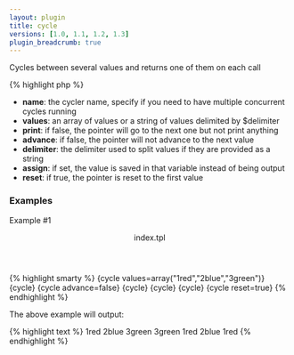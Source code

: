 ```yaml
---
layout: plugin
title: cycle
versions: [1.0, 1.1, 1.2, 1.3]
plugin_breadcrumb: true
---
```


Cycles between several values and returns one of them on each call
<div class="code-box">
{% highlight php %}
<?php
cycle([ string $name = 'default', [ mixed $values = null, [ bool $print = true, [ bool $advance = true, [ string $delimiter = ',', [ string $assign = null, [ bool $reset = false ]]]]]]])
{% endhighlight %}
</div>

* **name**: the cycler name, specify if you need to have multiple concurrent cycles running
* **values**: an array of values or a string of values delimited by $delimiter
* **print**: if false, the pointer will go to the next one but not print anything
* **advance**: if false, the pointer will not advance to the next value
* **delimiter**: the delimiter used to split values if they are provided as a string
* **assign**: if set, the value is saved in that variable instead of being output
* **reset**: if true, the pointer is reset to the first value

### Examples
Example #1
<div class="code-box">
<header>index.tpl</header>
{% highlight smarty %}
{cycle values=array("1red","2blue","3green")}
{cycle}
{cycle advance=false}
{cycle}
{cycle}
{cycle}
{cycle reset=true}
{% endhighlight %}
</div>

The above example will output:
<div class="code-box">
{% highlight text %}
1red
2blue
3green
3green
1red
2blue
1red
{% endhighlight %}
</div>